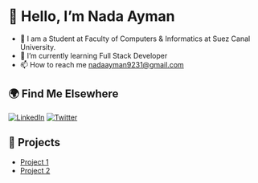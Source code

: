 
# 👋 Hello, I’m Nada Ayman


- 🔭 I am a Student at Faculty of Computers & Informatics at Suez Canal University.
- 🌱 I’m currently learning Full Stack Developer
- 📫 How to reach me nadaayman9231@gmail.com

## 🌍 Find Me Elsewhere

   [![LinkedIn](https://cdn-icons-png.flaticon.com/128/3536/3536505.png)](https://www.linkedin.com/in/nada-ayman-6296b5254/)
   [![Twitter](https://cdn-icons-png.flaticon.com/128/733/733579.png)](https://twitter.com/nadaayman9231)

## 🚀 Projects 

- [Project 1](https://github.com/nadaelsaidy/git_commands)
- [Project 2](https://github.com/nadaelsaidy/HTML_CheatSheet)
